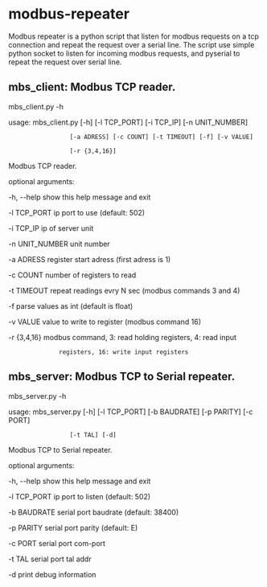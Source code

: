 modbus-repeater
===============

Modbus repeater is a python script that listen for modbus requests on a tcp connection
and repeat the request over a serial line. The script use simple python socket to listen
for incoming modbus requests, and pyserial to repeat the request over serial line.

mbs_client: Modbus TCP reader.
------------------------------
mbs_client.py -h

usage: mbs_client.py [-h] [-l TCP_PORT] [-i TCP_IP] [-n UNIT_NUMBER]

                     [-a ADRESS] [-c COUNT] [-t TIMEOUT] [-f] [-v VALUE]
                     
                     [-r {3,4,16}]

Modbus TCP reader.

optional arguments:

  -h, --help show this help message and exit
  
  -l TCP_PORT ip port to use (default: 502)
  
  -i TCP_IP ip of server unit
  
  -n UNIT_NUMBER unit number
  
  -a ADRESS register start adress (first adress is 1)
  
  -c COUNT number of registers to read
  
  -t TIMEOUT repeat readings evry N sec (modbus commands 3 and 4)
  
  -f parse values as int (default is float)
  
  -v VALUE value to write to register (modbus command 16)
  
  -r {3,4,16} modbus command, 3: read holding registers, 4: read input
  
                  registers, 16: write input registers

mbs_server: Modbus TCP to Serial repeater.
------------------------------------------
mbs_server.py -h

usage: mbs_server.py [-h] [-l TCP_PORT] [-b BAUDRATE] [-p PARITY] [-c PORT]

                     [-t TAL] [-d]

Modbus TCP to Serial repeater.

optional arguments:

  -h, --help show this help message and exit
  
  -l TCP_PORT ip port to listen (default: 502)
  
  -b BAUDRATE serial port baudrate (default: 38400)
  
  -p PARITY serial port parity (default: E)
  
  -c PORT serial port com-port
  
  -t TAL serial port tal addr
  
  -d print debug information
